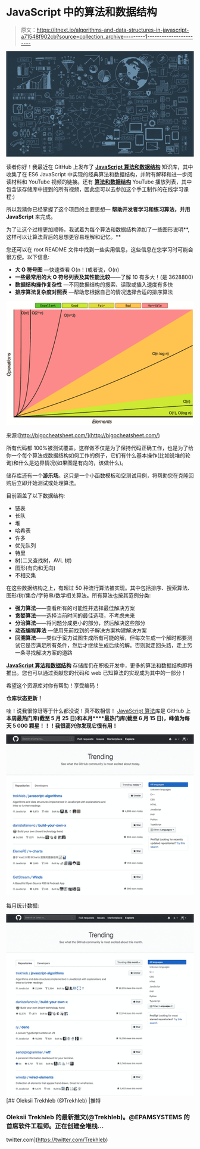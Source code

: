 # JavaScript 中的算法和数据结构

> 原文：<https://itnext.io/algorithms-and-data-structures-in-javascript-a71548f902cb?source=collection_archive---------1----------------------->

![](img/7214f8cfdab31ae9becf82633be0a542.png)

读者你好！我最近在 GitHub 上发布了 [**JavaScript 算法和数据结构**](https://github.com/trekhleb/javascript-algorithms) 知识库，其中收集了在 ES6 JavaScript 中实现的经典算法和数据结构，并附有解释和进一步阅读材料和 YouTube 视频的链接。还有 [**算法和数据结构**](https://www.youtube.com/playlist?list=PLLXdhg_r2hKA7DPDsunoDZ-Z769jWn4R8) YouTube 播放列表，其中包含该存储库中提到的所有视频，因此您可以去参加这个手工制作的在线学习课程:)

所以我猜你已经掌握了这个项目的主要思想— **帮助开发者学习和练习算法，并用 JavaScript** 来完成。

为了让这个过程更加顺畅，我试着为每个算法和数据结构添加了一些图形说明**,这样可以让算法背后的思想更容易理解和记忆。**

您还可以在 root README 文件中找到一些实用信息，这些信息在您学习时可能会很方便。以下信息:

*   **大 O 符号图** —快速查看 O(n！)或者说，O(n)
*   **一些最常用的大 O 符号列表及其性能比较**——了解 10 有多大！(是 3628800)
*   **数据结构操作复杂性** —不同数据结构的搜索、读取或插入速度有多快
*   **排序算法复杂度对照表** —帮助您根据自己的情况选择合适的排序算法

![](img/7ce835e1b84d2bfadb84d411659e4ab5.png)

来源:[http://bigocheatsheet.com/](http://bigocheatsheet.com/)

所有代码都 100%被测试覆盖。这样做不仅是为了保持代码正确工作，也是为了给你一个每个算法或数据结构如何工作的例子，它们有什么基本操作(比如说堆的轮询)和什么是边界情况(如果图是有向的，该做什么)。

储存库还有一个**游乐场**。这只是一个小函数模板和空测试用例，将帮助您在克隆回购后立即开始测试或处理算法。

目前涵盖了以下数据结构:

*   链表
*   长队
*   堆
*   哈希表
*   许多
*   优先队列
*   特里
*   树(二叉查找树，AVL 树)
*   图形(有向和无向)
*   不相交集

在这些数据结构之上，有超过 50 种流行算法被实现。其中包括排序、搜索算法、图形/树/集合/字符串/数学相关算法。所有算法也按其范例分类:

*   **强力算法**——查看所有的可能性并选择最佳解决方案
*   **贪婪算法**——选择当前时间的最佳选项，不考虑未来
*   **分治算法**——将问题分成更小的部分，然后解决这些部分
*   **动态编程算法** —使用先前找到的子解决方案构建解决方案
*   **回溯算法**——类似于蛮力试图生成所有可能的解，但每次生成一个解时都要测试它是否满足所有条件，然后才继续生成后续的解。否则就走回头路，走上另一条寻找解决方案的道路

[**JavaScript 算法和数据结构**](https://github.com/trekhleb/javascript-algorithms) 存储库仍在积极开发中，更多的算法和数据结构即将推出。您也可以通过贡献您的代码和 web 已知算法的实现成为其中的一部分！

希望这个资源库对你有帮助！享受编码！

**仓库状态更新！**

哇！说我很惊讶等于什么都没说！真不敢相信！ [JavaScript 算法](https://github.com/trekhleb/javascript-algorithms)库是 GitHub 上**本周最热门库(截至 5 月 25 日)和本月****最热门库(截至 6 月 15 日)，峰值为每天 5 **000** 颗星！！！我很高兴你发现它很有用！**

![](img/6cb948f94fa083094467e866b0b95a55.png)

每月统计数据:

![](img/3164a53ca2aa43286bb7ea2657eca925.png)[](https://twitter.com/Trekhleb) [## Oleksii Trekhleb (@Trekhleb) |推特

### Oleksii Trekhleb 的最新推文(@Trekhleb)。@EPAMSYSTEMS 的首席软件工程师。正在创建全堆栈…

twitter.com](https://twitter.com/Trekhleb)